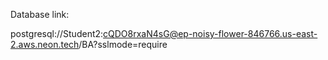 Database link:

postgresql://Student2:cQDO8rxaN4sG@ep-noisy-flower-846766.us-east-2.aws.neon.tech/BA?sslmode=require

